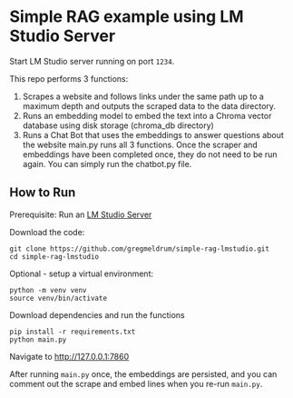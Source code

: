 # Simple RAG example using LM Studio Server

Start LM Studio server running on port `1234`.

This repo performs 3 functions:

1. Scrapes a website and follows links under the same path up to a maximum depth and outputs the scraped data to the data directory.
2. Runs an embedding model to embed the text into a Chroma vector database using disk storage (chroma_db directory)
3. Runs a Chat Bot that uses the embeddings to answer questions about the website
main.py runs all 3 functions. 
Once the scraper and embeddings have been completed once, they do not need to be run again. You can simply run the chatbot.py file.

## How to Run
Prerequisite: Run an [LM Studio Server](lmStudio.png)

Download the code:

```
git clone https://github.com/gregmeldrum/simple-rag-lmstudio.git
cd simple-rag-lmstudio
```

Optional - setup a virtual environment:

```
python -m venv venv
source venv/bin/activate
```

Download dependencies and run the functions

```
pip install -r requirements.txt
python main.py
```

Navigate to http://127.0.0.1:7860

After running `main.py` once, the embeddings are persisted, and you can comment out the scrape and embed lines when you re-run `main.py`.



